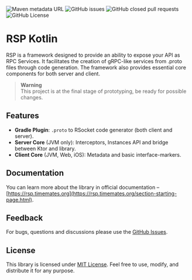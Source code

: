 ![Maven metadata URL](https://img.shields.io/maven-metadata/v?metadataUrl=https%3A%2F%2Fmaven.timemates.org%2Freleases%2Forg%2Ftimemates%2Frsproto%2Fclient-core%2Fmaven-metadata.xml)
![GitHub issues](https://img.shields.io/github/issues/timemates/rsproto)
![GitHub closed pull requests](https://img.shields.io/github/issues-pr-closed/timemates/rsproto)
![GitHub License](https://img.shields.io/github/license/timemates/rsproto)
# RSP Kotlin

RSP is a framework designed to provide an ability to expose your API as RPC Services.
It facilitates the creation of gRPC-like services from .proto files through code generation.
The framework also provides essential core components for both server and client.

> **Warning** <br>
> This project is at the final stage of prototyping, be ready for possible changes.

## Features
- **Gradle Plugin**: `.proto` to RSocket code generator (both client and server).
- **Server Core** (JVM only): Interceptors, Instances API and bridge between Ktor and library.
- **Client Core** (JVM, Web, iOS): Metadata and basic interface-markers.

## Documentation

You can learn more about the library in official documentation – [https://rsp.timemates.org](https://rsp.timemates.org/section-starting-page.html).

## Feedback

For bugs, questions and discussions please use
the [GitHub Issues](https://github.com/timemates/rsproto/issues).

## License

This library is licensed under [MIT License](LICENSE). Feel free to use, modify, and distribute it for any purpose.
